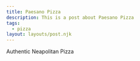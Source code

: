 ```yaml
---
title: Paesano Pizza
description: This is a post about Paesano Pizza
tags:
  - pizza
layout: layouts/post.njk
---
```

Authentic Neapolitan Pizza
